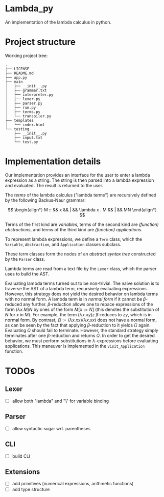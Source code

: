 # Lambda_py

An implementation of the lambda calculus in python.

# Project structure

Working project tree:

```
.
├── LICENSE
├── README.md
├── app.py
├── main
│   ├── __init__.py
│   ├── grammar.txt
│   ├── interpreter.py
│   ├── lexer.py
│   ├── parser.py
│   ├── run.py
│   ├── terms.py
│   └── transpiler.py
├── templates
│   └── index.html
└── testing
    ├── __init__.py
    ├── input.txt
    └── test.py
```

# Implementation details

Our implementation provides an interface for the user to enter a lambda expression as a string.
The string is then parsed into a lambda expression and evaluated.
The result is returned to the user.

The _terms_ of the lambda calculus ("lambda terms") are recursively defined by the following Backus-Naur grammar:

$$
\begin{align*}
M :: &&  x && | && \lambda x . M && | && MN
\end{align*}
$$

Terms of the first kind are _variables_, terms of the second kind are _(function) abstractions_, and terms of the third kind are _(function) applications_.

To represent lambda expressions, we define a `Term` class, which the `Variable`, `Abstraction`, and `Application` classes subclass.

These term classes form the nodes of an _abstract syntax tree_ constructed by the `Parser` class.

Lambda terms are read from a text file by the `Lexer` class, which the parser uses to build the AST.

Evaluating lambda terms turned out to be non-trivial.
The naive solution is to traverse the AST of a lambda term, recursively evaluating expressions.
However, this strategy does not yield the desired behavior on lambda terms with no normal form.
A lambda term is in _normal form_ if it cannot be $\beta$-reduced any further.
$\beta$-reduction allows one to repace expressions of the form $(\lambda x.M)N$ by ones of the form $M[x := N]$ (this denotes the substitution of $N$ for $x$ in $M$).
For example, the term $(\lambda x.xy)z$ $\beta$-reduces to $zy$, which is in normal form.
By contrast, $\Omega := (\lambda x . xx)(\lambda x. xx)$ does not have a normal form, as can be seen by the fact that applying $\beta$-reduction to it yields $\Omega$ again.
Evaluating $\Omega$ should fail to terminate.
However, the standard strategy simply terminates after one $\beta$-reduction and returns $\Omega$.
In order to get the desired behavior, we must perform substitutions in $\lambda$-expressions before evaluating applications.
This maneuver is implemented in the `visit_Application` function.

# TODOs

## Lexer

- [ ] allow both "lambda" and "\\" for variable binding

## Parser

- [ ] allow syntactic sugar wrt. parentheses

## CLI

- [ ] build CLI

## Extensions

- [ ] add primitives (numerical expressions, arithmetic functions)
- [ ] add type structure
